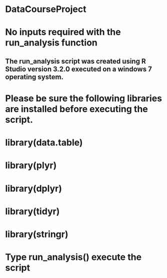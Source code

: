 # DataCourseProject
# No inputs required with the run_analysis function
## The run_analysis script was created using R Studio version 3.2.0 executed on  a windows 7 operating system.
# Please be sure the following libraries are installed before executing the script.
# library(data.table)
# library(plyr)
# library(dplyr)
# library(tidyr)
# library(stringr)
# Type run_analysis() execute the script


